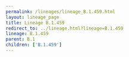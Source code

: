```yaml
---
permalink: /lineages/lineage_B.1.459.html
layout: lineage_page
title: Lineage B.1.459
redirect_to: ../lineage.html?lineage=B.1.459
lineage: B.1.459
parent: B.1
children: ['B.1.459']
---
```

